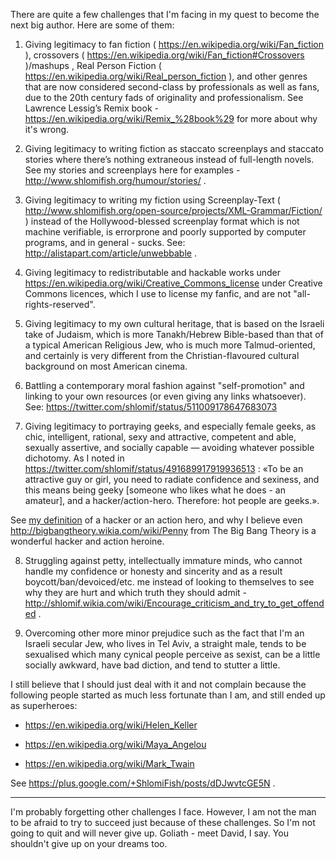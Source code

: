 There are quite a few challenges that I'm facing in my quest to become the next big author.
Here are some of them:

1) Giving legitimacy to fan fiction ( https://en.wikipedia.org/wiki/Fan_fiction ),
crossovers ( https://en.wikipedia.org/wiki/Fan_fiction#Crossovers )/mashups , Real
Person Fiction ( https://en.wikipedia.org/wiki/Real_person_fiction ), and other genres that
are now considered second-class by professionals as well as fans, due to the 20th
century fads of originality and professionalism. See Lawrence Lessig’s Remix book -
https://en.wikipedia.org/wiki/Remix_%28book%29 for more about why it's wrong.

2) Giving legitimacy to writing fiction as staccato screenplays and staccato
stories where there’s nothing extraneous instead of full-length novels. See
my stories and screenplays here for examples -
http://www.shlomifish.org/humour/stories/ .

3) Giving legitimacy to writing my fiction using Screenplay-Text (
http://www.shlomifish.org/open-source/projects/XML-Grammar/Fiction/ ) instead of
the Hollywood-blessed screenplay format which is not machine verifiable,
is errorprone and poorly supported by computer programs, and in general - sucks.
See: http://alistapart.com/article/unwebbable .

4) Giving legitimacy to redistributable and hackable works under
https://en.wikipedia.org/wiki/Creative_Commons_license
under Creative Commons licences, which I use to license my fanfic, and are not
"all-rights-reserved".

5) Giving legitimacy to my own cultural heritage, that is based on the Israeli
take of Judaism, which is more Tanakh/Hebrew Bible-based than that of a typical
American Religious Jew, who is much more Talmud-oriented, and certainly is
very different from the Christian-flavoured cultural background on most
American cinema.

6) Battling a contemporary moral fashion against "self-promotion" and linking
to your own resources (or even giving any links whatsoever). See:
https://twitter.com/shlomif/status/511009178647683073

7) Giving legitimacy to portraying geeks, and especially female geeks, as
chic, intelligent, rational, sexy and attractive, competent and able, sexually
assertive, and socially capable — avoiding whatever possible dichotomy. As I
noted in https://twitter.com/shlomif/status/491689917919936513 : «To be an
attractive guy or girl, you need to radiate confidence and sexiness, and
this means being geeky [someone who likes what he does - an amateur], and
a hacker/action-hero. Therefore: hot people are geeks.».

See
[my definition](http://www.shlomifish.org/philosophy/philosophy/putting-all-cards-on-the-table-2013/#david_and_goliath)
of a hacker or an action hero, and why I believe even
http://bigbangtheory.wikia.com/wiki/Penny from The Big Bang Theory is a
wonderful hacker and action heroine.

8) Struggling against petty, intellectually immature minds, who cannot handle
my confidence or honesty and sincerity and as a result boycott/ban/devoiced/etc.
me instead of looking to themselves to see why they are hurt and which truth
they should admit - http://shlomif.wikia.com/wiki/Encourage_criticism_and_try_to_get_offended .

9) Overcoming other more minor prejudice such as the fact that I'm an Israeli
secular Jew, who lives in Tel Aviv, a straight male, tends to be sexualised
which many cynical people perceive as sexist, can be a little socially awkward,
have bad diction, and tend to stutter a little.

I still believe that I should just deal with it and not complain because the
following people started as much less fortunate than I am, and still ended up
as superheroes:

* https://en.wikipedia.org/wiki/Helen_Keller

* https://en.wikipedia.org/wiki/Maya_Angelou

* https://en.wikipedia.org/wiki/Mark_Twain

See https://plus.google.com/+ShlomiFish/posts/dDJwvtcGE5N .

-------------

I'm probably forgetting other challenges I face. However, I am not the man to
be afraid to try to succeed just because of these challenges. So I'm not going
to quit and will never give up. Goliath - meet David, I say. You shouldn't give
up on your dreams too.

